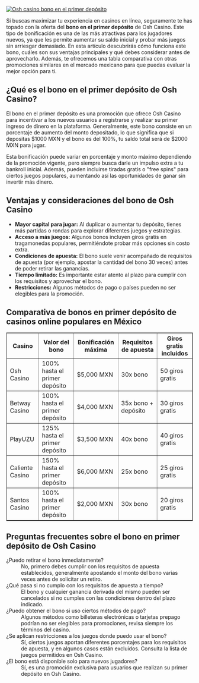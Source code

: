 [![Osh casino bono en el primer depósito](https://123-caf.pages.dev/gitsignup.png)](https://vrmoo.ru/Bt82HjjY)

<p>Si buscas maximizar tu experiencia en casinos en línea, seguramente te has topado con la oferta del <strong>bono en el primer depósito</strong> de Osh Casino. Este tipo de bonificación es una de las más atractivas para los jugadores nuevos, ya que les permite aumentar su saldo inicial y probar más juegos sin arriesgar demasiado. En esta artículo descubrirás cómo funciona este bono, cuáles son sus ventajas principales y qué debes considerar antes de aprovecharlo. Además, te ofrecemos una tabla comparativa con otras promociones similares en el mercado mexicano para que puedas evaluar la mejor opción para ti.</p>  <h2>¿Qué es el bono en el primer depósito de Osh Casino?</h2> <p>El bono en el primer depósito es una promoción que ofrece Osh Casino para incentivar a los nuevos usuarios a registrarse y realizar su primer ingreso de dinero en la plataforma. Generalmente, este bono consiste en un porcentaje de aumento del monto depositado, lo que significa que si depositas $1000 MXN y el bono es del 100%, tu saldo total será de $2000 MXN para jugar.</p> <p>Esta bonificación puede variar en porcentaje y monto máximo dependiendo de la promoción vigente, pero siempre busca darle un impulso extra a tu bankroll inicial. Además, pueden incluirse tiradas gratis o "free spins" para ciertos juegos populares, aumentando así las oportunidades de ganar sin invertir más dinero.</p>  <h2>Ventajas y consideraciones del bono de Osh Casino</h2> <ul> <li><strong>Mayor capital para jugar:</strong> Al duplicar o aumentar tu depósito, tienes más partidas o rondas para explorar diferentes juegos y estrategias.</li> <li><strong>Acceso a más juegos:</strong> Algunos bonos incluyen giros gratis en tragamonedas populares, permitiéndote probar más opciones sin costo extra.</li> <li><strong>Condiciones de apuesta:</strong> El bono suele venir acompañado de requisitos de apuesta (por ejemplo, apostar la cantidad del bono 30 veces) antes de poder retirar las ganancias.</li> <li><strong>Tiempo limitado:</strong> Es importante estar atento al plazo para cumplir con los requisitos y aprovechar el bono.</li> <li><strong>Restricciones:</strong> Algunos métodos de pago o países pueden no ser elegibles para la promoción.</li> </ul>  <h2>Comparativa de bonos en primer depósito de casinos online populares en México</h2> <table border="1" cellpadding="5" cellspacing="0" style="border-collapse:collapse; width:100%;"> <thead> <tr> <th>Casino</th> <th>Valor del bono</th> <th>Bonificación máxima</th> <th>Requisitos de apuesta</th> <th>Giros gratis incluidos</th> </tr> </thead> <tbody> <tr> <td>Osh Casino</td> <td>100% hasta el primer depósito</td> <td>$5,000 MXN</td> <td>30x bono</td> <td>50 giros gratis</td> </tr> <tr> <td>Betway Casino</td> <td>100% hasta el primer depósito</td> <td>$4,000 MXN</td> <td>35x bono + depósito</td> <td>30 giros gratis</td> </tr> <tr> <td>PlayUZU</td> <td>125% hasta el primer depósito</td> <td>$3,500 MXN</td> <td>40x bono</td> <td>40 giros gratis</td> </tr> <tr> <td>Caliente Casino</td> <td>150% hasta el primer depósito</td> <td>$6,000 MXN</td> <td>25x bono</td> <td>25 giros gratis</td> </tr> <tr> <td>Santos Casino</td> <td>100% hasta el primer depósito</td> <td>$2,000 MXN</td> <td>30x bono</td> <td>20 giros gratis</td> </tr> </tbody> </table>  <h2>Preguntas frecuentes sobre el bono en primer depósito de Osh Casino</h2> <dl>   <dt>¿Puedo retirar el bono inmediatamente?</dt>   <dd>No, primero debes cumplir con los requisitos de apuesta establecidos, generalmente apostando el monto del bono varias veces antes de solicitar un retiro.</dd>    <dt>¿Qué pasa si no cumplo con los requisitos de apuesta a tiempo?</dt>   <dd>El bono y cualquier ganancia derivada del mismo pueden ser cancelados si no cumples con las condiciones dentro del plazo indicado.</dd>    <dt>¿Puedo obtener el bono si uso ciertos métodos de pago?</dt>   <dd>Algunos métodos como billeteras electrónicas o tarjetas prepago podrían no ser elegibles para promociones, revisa siempre los términos del casino.</dd>    <dt>¿Se aplican restricciones a los juegos donde puedo usar el bono?</dt>   <dd>Sí, ciertos juegos aportan diferentes porcentajes para los requisitos de apuesta, y en algunos casos están excluidos. Consulta la lista de juegos permitidos en Osh Casino.</dd>    <dt>¿El bono está disponible solo para nuevos jugadores?</dt>   <dd>Sí, es una promoción exclusiva para usuarios que realizan su primer depósito en Osh Casino.</dd> </dl>